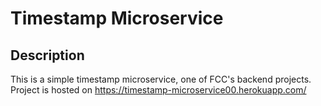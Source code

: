 # Timestamp Microservice

## Description
This is a simple timestamp microservice, one of FCC's backend projects. 
Project is hosted on https://timestamp-microservice00.herokuapp.com/ 
